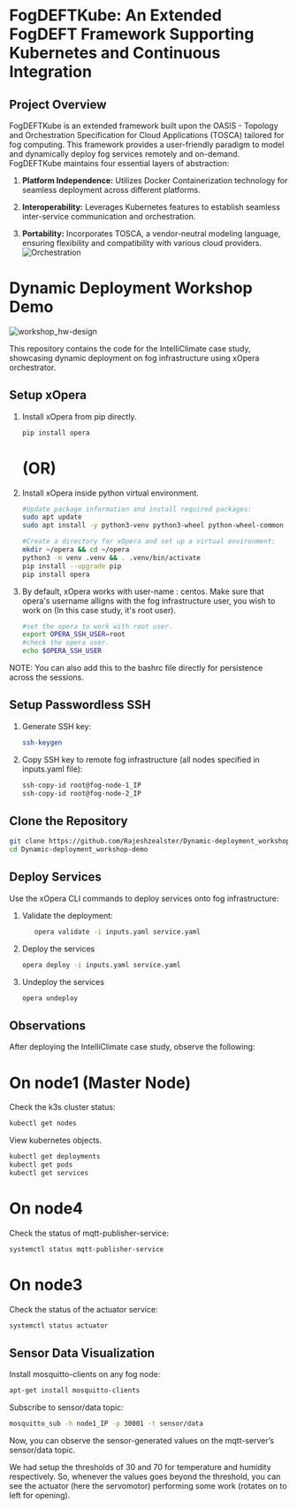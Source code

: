 # FogDEFTKube: An Extended FogDEFT Framework Supporting Kubernetes and Continuous Integration

## Project Overview

FogDEFTKube is an extended framework built upon the OASIS - Topology and Orchestration Specification for Cloud Applications (TOSCA) tailored for fog computing. This framework provides a user-friendly paradigm to model and dynamically deploy fog services remotely and on-demand. FogDEFTKube maintains four essential layers of abstraction:

1. **Platform Independence:** Utilizes Docker Containerization technology for seamless deployment across different platforms.

3. **Interoperability:** Leverages Kubernetes features to establish seamless inter-service communication and orchestration.

4. **Portability:** Incorporates TOSCA, a vendor-neutral modeling language, ensuring flexibility and compatibility with various cloud providers.
   ![Orchestration](https://github.com/Rajeshzealster/FogDEFTKube--Intelli-Climate-Case-study/assets/97143348/114be889-8810-45c9-a0ae-2e9eb6532256)


# Dynamic Deployment Workshop Demo
   ![workshop_hw-design](https://github.com/Rajeshzealster/Dynamic-deployment_workshop-demo/assets/97143348/8cacacd2-eab6-4317-8f72-62d8394f7576)

This repository contains the code for the IntelliClimate case study, showcasing dynamic deployment on fog infrastructure using xOpera orchestrator.

## Setup xOpera
1. Install xOpera from pip directly.
      ```bash
      pip install opera
      ```
   # (OR)

2. Install xOpera inside python virtual environment.

   ```bash
   #Update package information and install required packages:
   sudo apt update
   sudo apt install -y python3-venv python3-wheel python-wheel-common
   
   #Create a directory for xOpera and set up a virtual environment:
   mkdir ~/opera && cd ~/opera
   python3 -m venv .venv && . .venv/bin/activate
   pip install --upgrade pip
   pip install opera
   ```
3. By default, xOpera works with user-name : centos. Make sure that opera's username alligns with the fog infrastructure user, you wish to work on (In this case study, it's root user).
   ```bash
   #set the opera to work with root user.
   export OPERA_SSH_USER=root
   #check the opera user.
   echo $OPERA_SSH_USER
   ```
NOTE: You can also add this to the bashrc file directly for persistence across the sessions.
## Setup Passwordless SSH
1. Generate SSH key:
   ```bash
   ssh-keygen
   ```
2. Copy SSH key to remote fog infrastructure (all nodes specified in inputs.yaml file):
   ```bash
   ssh-copy-id root@fog-node-1_IP
   ssh-copy-id root@fog-node-2_IP
   ```
## Clone the Repository
   ```bash
   git clone https://github.com/Rajeshzealster/Dynamic-deployment_workshop-demo.git
   cd Dynamic-deployment_workshop-demo
   ```
## Deploy Services
Use the xOpera CLI commands to deploy services onto fog infrastructure:
1. Validate the deployment:
   ```bash
      opera validate -i inputs.yaml service.yaml
   ```
2. Deploy the services
   ```bash
   opera deploy -i inputs.yaml service.yaml
   ```
2. Undeploy the services
   ```bash
   opera undeploy
   ```
## Observations
After deploying the IntelliClimate case study, observe the following:

# On node1 (Master Node)
Check the k3s cluster status:
   ```bash
   kubectl get nodes
   ```
View kubernetes objects.
   ```bash
   kubectl get deployments
   kubectl get pods
   kubectl get services
   ```
# On node4
Check the status of mqtt-publisher-service:
   ```bash
   systemctl status mqtt-publisher-service
   ```
# On node3
Check the status of the actuator service:
   ```bash
   systemctl status actuator
   ```
## Sensor Data Visualization
Install mosquitto-clients on any fog node:
   ```bash
   apt-get install mosquitto-clients
   ```
Subscribe to sensor/data topic:
   ```bash
   mosquitto_sub -h node1_IP -p 30001 -t sensor/data
   ```
Now, you can observe the sensor-generated values on the mqtt-server’s sensor/data topic.

We had setup the thresholds of 30 and 70 for temperature and humidity respectively. So, whenever the values goes beyond the threshold, you can see the actuator (here the servomotor) performing some work (rotates on to left for opening).










